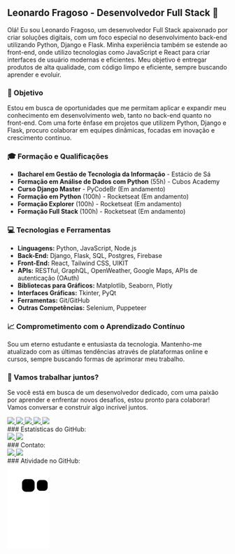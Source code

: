 ## Leonardo Fragoso - Desenvolvedor Full Stack 🚀

Olá! Eu sou Leonardo Fragoso, um desenvolvedor Full Stack apaixonado por criar soluções digitais, com um foco especial no desenvolvimento back-end utilizando Python, Django e Flask. Minha experiência também se estende ao front-end, onde utilizo tecnologias como JavaScript e React para criar interfaces de usuário modernas e eficientes. Meu objetivo é entregar produtos de alta qualidade, com código limpo e eficiente, sempre buscando aprender e evoluir.

### 🎯 Objetivo
Estou em busca de oportunidades que me permitam aplicar e expandir meu conhecimento em desenvolvimento web, tanto no back-end quanto no front-end. Com uma forte ênfase em projetos que utilizem Python, Django e Flask, procuro colaborar em equipes dinâmicas, focadas em inovação e crescimento contínuo.

### 🎓 Formação e Qualificações
- **Bacharel em Gestão de Tecnologia da Informação** - Estácio de Sá
- **Formação em Análise de Dados com Python** (55h) - Cubos Academy
- **Curso Django Master** - PyCodeBr (Em andamento)
- **Formação em Python** (100h) - Rocketseat (Em andamento)
- **Formação Explorer** (100h) - Rocketseat (Em andamento)
- **Formação Full Stack** (100h) - Rocketseat (Em andamento)

### 💻 Tecnologias e Ferramentas
- **Linguagens:** Python, JavaScript, Node.js
- **Back-End:** Django, Flask, SQL, Postgres, Firebase
- **Front-End:** React, Tailwind CSS, UIKIT
- **APIs:** RESTful, GraphQL, OpenWeather, Google Maps, APIs de autenticação (OAuth)
- **Bibliotecas para Gráficos:** Matplotlib, Seaborn, Plotly
- **Interfaces Gráficas:** Tkinter, PyQt
- **Ferramentas:** Git/GitHub
- **Outras Competências:** Selenium, Puppeteer

### 📈 Comprometimento com o Aprendizado Contínuo
Sou um eterno estudante e entusiasta da tecnologia. Mantenho-me atualizado com as últimas tendências através de plataformas online e cursos, sempre buscando formas de aprimorar meu trabalho.

### 🚀 Vamos trabalhar juntos?
Se você está em busca de um desenvolvedor dedicado, com uma paixão por aprender e enfrentar novos desafios, estou pronto para colaborar! Vamos conversar e construir algo incrível juntos.

<a href="https://github.com/LeonardoRFragoso">
  <div>
    <img width="50px" src="https://cdn.jsdelivr.net/gh/devicons/devicon/icons/python/python-original.svg" />
    <img width="50px" src="https://cdn.jsdelivr.net/gh/devicons/devicon/icons/linux/linux-original.svg" />
    <img width="50px" src="https://cdn.jsdelivr.net/gh/devicons/devicon/icons/javascript/javascript-original.svg" />
    <img width="50px" src="https://cdn.jsdelivr.net/gh/devicons/devicon/icons/git/git-original.svg" />
    <img width="50px" src="https://cdn.jsdelivr.net/gh/devicons/devicon/icons/nodejs/nodejs-original.svg" />
  </div>
</a>
### Estatísticas do GitHub:
<a href="https://github.com/LeonardoRFragoso/LeonardoRFragoso">
  <div>
    <img height="180px" src="https://github-readme-stats.vercel.app/api?username=leonardorfragoso&show_icons=true&theme=tokyonight"/>
    <img height="180px" src="https://github-readme-stats.vercel.app/api/top-langs/?username=leonardorfragoso&layout=compact&theme=tokyonight"/>
  </div>
</a>
### Contato:
<div>
  <a href="https://www.linkedin.com/in/leonardo-fragoso-921b166a/" target="_blank">
    <img src="https://img.shields.io/badge/LinkedIn-0077B5?style=for-the-badge&logo=linkedin&logoColor=white">
  </a>
  <a href="mailto:leonardorfragoso@gmail.com">
    <img src="https://img.shields.io/badge/Gmail-D14836?style=for-the-badge&logo=gmail&logoColor=white">
  </a>
</div>
### Atividade no GitHub:
<div>
  <img align="center" src="https://github.com/LeonardoRFragoso/LeonardoRFragoso/blob/output/github-contribution-grid-snake.svg">
</div>
